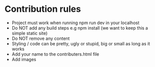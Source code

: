 # Contribution rules

- Project must work when running npm run dev in your localhost
- Do NOT add any build steps e.g npm install (we want to keep this a simple static site)
- Do NOT remove any content
- Styling / code can be pretty, ugly or stupid, big or small as long as it works
- Add your name to the contributers.html file
- Add images
